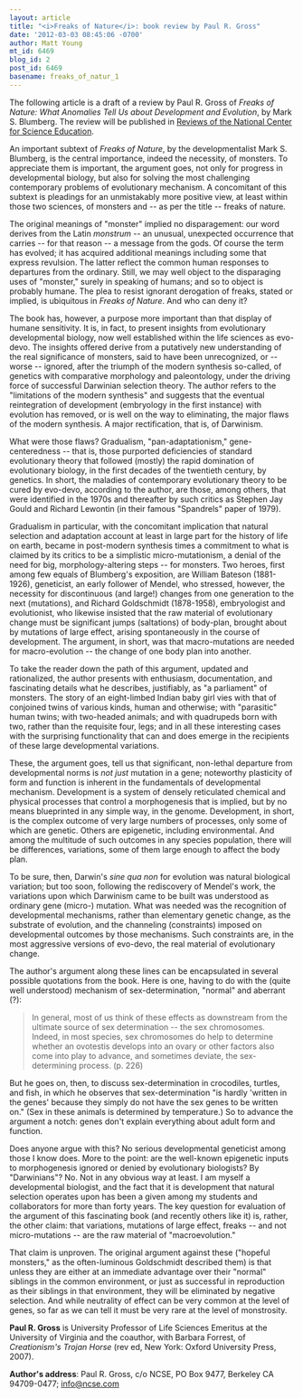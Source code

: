 ```yaml
---
layout: article
title: "<i>Freaks of Nature</i>: book review by Paul R. Gross"
date: '2012-03-03 08:45:06 -0700'
author: Matt Young
mt_id: 6469
blog_id: 2
post_id: 6469
basename: freaks_of_natur_1
---
```

The following article is a draft of a review by Paul R. Gross of _Freaks of Nature: What Anomalies Tell Us about Development and Evolution_, by Mark S. Blumberg. The review will be published in [ Reviews of the National Center for Science Education](http://reports.ncse.com/index.php/rncse).

An important subtext of _Freaks of Nature_, by the developmentalist Mark S. Blumberg, is the central importance, indeed the necessity, of monsters. To appreciate them is important, the argument goes, not only for progress in developmental biology, but also for solving the most challenging contemporary problems of evolutionary mechanism. A concomitant of this subtext is pleadings for an unmistakably more positive view, at least within those two sciences, of monsters and -- as per the title -- freaks of nature.

The original meanings of "monster" implied no disparagement: our word derives from the Latin _monstrum_ -- an unusual, unexpected occurrence that carries -- for that reason -- a message from the gods. Of course the term has evolved; it has acquired additional meanings including some that express revulsion. The latter reflect the common human responses to departures from the ordinary. Still, we may well object to the disparaging uses of "monster," surely in speaking of humans; and so to object is probably humane. The plea to resist ignorant derogation of freaks, stated or implied, is ubiquitous in _Freaks of Nature_. And who can deny it?

The book has, however, a purpose more important than that display of humane sensitivity. It is, in fact, to present insights from evolutionary developmental biology, now well established within the life sciences as evo-devo. The insights offered derive from a putatively new understanding of the real significance of monsters, said to have been unrecognized, or -- worse -- ignored, after the triumph of the modern synthesis so-called, of genetics with comparative morphology and paleontology, under the driving force of successful Darwinian selection theory. The author refers to the "limitations of the modern synthesis" and suggests that the eventual reintegration of development (embryology in the first instance) with evolution has removed, or is well on the way to eliminating, the major flaws of the modern synthesis. A major rectification, that is, of Darwinism.

What were those flaws? Gradualism, "pan-adaptationism," gene-centeredness -- that is, those purported deficiencies of standard evolutionary theory that followed (mostly) the rapid domination of evolutionary biology, in the first decades of the twentieth century, by genetics. In short, the maladies of contemporary evolutionary theory to be cured by evo-devo, according to the author, are those, among others, that were identified in the 1970s and thereafter by such critics as Stephen Jay Gould and Richard Lewontin (in their famous "Spandrels" paper of 1979).

Gradualism in particular, with the concomitant implication that natural selection and adaptation account at least in large part for the history of life on earth, became in post-modern synthesis times a commitment to what is claimed by its critics to be a simplistic micro-mutationism, a denial of the need for big, morphology-altering steps -- for monsters. Two heroes, first among few equals of Blumberg's exposition, are William Bateson (1881-1926), geneticist, an early follower of Mendel, who stressed, however, the necessity for discontinuous (and large!) changes from one generation to the next (mutations), and Richard Goldschmidt (1878-1958), embryologist and evolutionist, who likewise insisted that the raw material of evolutionary change must be significant jumps (saltations) of body-plan, brought about by mutations of large effect, arising spontaneously in the course of development. The argument, in short, was that macro-mutations are needed for macro-evolution -- the change of one body plan into another.

To take the reader down the path of this argument, updated and rationalized, the author presents with enthusiasm, documentation, and fascinating details what he describes, justifiably, as "a parliament" of monsters. The story of an eight-limbed Indian baby girl vies with that of conjoined twins of various kinds, human and otherwise; with "parasitic" human twins; with two-headed animals; and with quadrupeds born with two, rather than the requisite four, legs; and in all these interesting cases with the surprising functionality that can and does emerge in the recipients of these large developmental variations.

These, the argument goes, tell us that significant, non-lethal departure from developmental norms is _not just_ mutation in a gene; noteworthy plasticity of form and function is inherent in the fundamentals of developmental mechanism. Development is a system of densely reticulated chemical and physical processes that control a morphogenesis that is implied, but by no means blueprinted in any simple way, in the genome. Development, in short, is the complex outcome of very large numbers of processes, only some of which are genetic. Others are epigenetic, including environmental. And among the multitude of such outcomes in any species population, there will be differences, variations, some of them large enough to affect the body plan.

To be sure, then, Darwin's _sine qua non_ for evolution was natural biological variation; but too soon, following the rediscovery of Mendel's work, the variations upon which Darwinism came to be built was understood as ordinary gene (micro-) mutation. What was needed was the recognition of developmental mechanisms, rather than elementary genetic change, as the substrate of evolution, and the channeling (constraints) imposed on developmental outcomes by those mechanisms. Such constraints are, in the most aggressive versions of evo-devo, the real material of evolutionary change.

The author's argument along these lines can be encapsulated in several possible quotations from the book. Here is one, having to do with the (quite well understood) mechanism of sex-determination, "normal" and aberrant (?):


> In general, most of us think of these effects as downstream from the ultimate source of sex determination -- the sex chromosomes. Indeed, in most species, sex chromosomes do help to determine whether an ovotestis develops into an ovary or other factors also come into play to advance, and sometimes deviate, the sex-determining process. (p. 226)


But he goes on, then, to discuss sex-determination in crocodiles, turtles, and fish, in which he observes that sex-determination "is hardly 'written in the genes' because they simply do not have the sex genes to be written on." (Sex in these animals is determined by temperature.) So to advance the argument a notch: genes don't explain everything about adult form and function.

Does anyone argue with this? No serious developmental geneticist among those I know does. More to the point: are the well-known epigenetic inputs to morphogenesis ignored or denied by evolutionary biologists? By "Darwinians"? No. Not in any obvious way at least. I am myself a developmental biologist, and the fact that it is development that natural selection operates upon has been a given among my students and collaborators for more than forty years. The key question for evaluation of the argument of this fascinating book (and recently others like it) is, rather, the other claim: that variations, mutations of large effect, freaks -- and not micro-mutations -- are the raw material of "macroevolution."

That claim is unproven. The original argument against these ("hopeful monsters," as the often-luminous Goldschmidt described them) is that unless they are either at an immediate advantage over their "normal" siblings in the common environment, or just as successful in reproduction as their siblings in that environment, they will be eliminated by negative selection. And while neutrality of effect can be very common at the level of genes, so far as we can tell it must be very rare at the level of monstrosity.

**Paul R. Gross** is University Professor of Life Sciences Emeritus at the University of Virginia and the coauthor, with Barbara Forrest, of _Creationism's Trojan Horse_ (rev ed, New York: Oxford University Press, 2007).

**Author's address**:
Paul R. Gross,
c/o NCSE,
PO Box 9477,
Berkeley CA 94709-0477;
info@ncse.com
